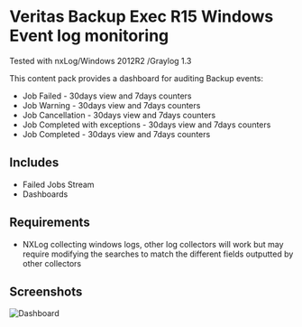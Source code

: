 # Veritas Backup Exec R15 Windows Event log monitoring

Tested with nxLog/Windows 2012R2 /Graylog 1.3

This content pack provides a dashboard for auditing Backup events:
* Job Failed - 30days view and 7days counters 
* Job Warning - 30days view and 7days counters 
* Job Cancellation - 30days view and 7days counters 
* Job Completed with exceptions - 30days view and 7days counters 
* Job Completed - 30days view and 7days counters 

## Includes

* Failed Jobs Stream
* Dashboards 

## Requirements

* NXLog collecting windows logs, other log collectors will work but may require modifying the searches to match the different fields outputted by other collectors

## Screenshots

![Dashboard](http://i.imgur.com/lREvkIj.png)

